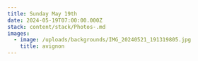 ```yaml
---
title: Sunday May 19th
date: 2024-05-19T07:00:00.000Z
stack: content/stack/Photos-.md
images:
  - image: /uploads/backgrounds/IMG_20240521_191319805.jpg
    title: avignon
---
```



